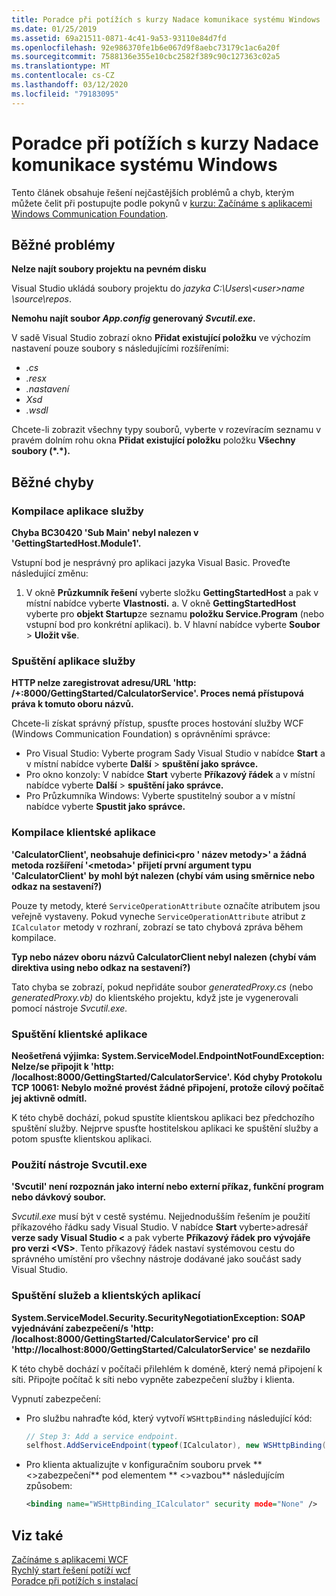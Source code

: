 ```yaml
---
title: Poradce při potížích s kurzy Nadace komunikace systému Windows
ms.date: 01/25/2019
ms.assetid: 69a21511-0871-4c41-9a53-93110e84d7fd
ms.openlocfilehash: 92e986370fe1b6e067d9f8aebc73179c1ac6a20f
ms.sourcegitcommit: 7588136e355e10cbc2582f389c90c127363c02a5
ms.translationtype: MT
ms.contentlocale: cs-CZ
ms.lasthandoff: 03/12/2020
ms.locfileid: "79183095"
---
```

# <a name="troubleshoot-the-get-started-with-windows-communication-foundation-tutorials"></a>Poradce při potížích s kurzy Nadace komunikace systému Windows

Tento článek obsahuje řešení nejčastějších problémů a chyb, kterým můžete čelit při postupujte podle pokynů v [kurzu: Začínáme s aplikacemi Windows Communication Foundation](getting-started-tutorial.md).
  
## <a name="common-problems"></a>Běžné problémy

**Nelze najít soubory projektu na pevném disku**

 Visual Studio ukládá soubory projektu do *jazyka C:\Users\\&lt;user&gt;name \source\repos*.  

**Nemohu najít soubor *App.config* generovaný *Svcutil.exe*.**

 V sadě Visual Studio zobrazí okno **Přidat existující položku** ve výchozím nastavení pouze soubory s následujícími rozšířeními:

- *.cs*
- *.resx*
- *.nastavení*
- *Xsd*
- *.wsdl*

Chcete-li zobrazit všechny typy souborů, vyberte v rozevíracím seznamu v pravém dolním rohu okna **Přidat existující položku** položku **Všechny soubory (\*.\*).**  
  
## <a name="common-errors"></a>Běžné chyby

### <a name="compile-the-service-application"></a>Kompilace aplikace služby

**Chyba BC30420 'Sub Main' nebyl nalezen v 'GettingStartedHost.Module1'.**

Vstupní bod je nesprávný pro aplikaci jazyka Visual Basic. Proveďte následující změnu:

   1. V okně **Průzkumník řešení** vyberte složku **GettingStartedHost** a pak v místní nabídce vyberte **Vlastnosti.**
    a. V okně **GettingStartedHost** vyberte pro **objekt Startup**ze seznamu **položku Service.Program** (nebo vstupní bod pro konkrétní aplikaci).
    b. V hlavní nabídce vyberte **Soubor** > **Uložit vše**.

### <a name="run-the-service-application"></a>Spuštění aplikace služby

**HTTP nelze zaregistrovat adresu\/URL 'http: /+:8000/GettingStarted/CalculatorService'. Proces nemá přístupová práva k tomuto oboru názvů.**

 Chcete-li získat správný přístup, spusťte proces hostování služby WCF (Windows Communication Foundation) s oprávněními správce:

- Pro Visual Studio: Vyberte program Sady Visual Studio v nabídce **Start** a v místní nabídce vyberte **Další** > **spuštění jako správce.**
- Pro okno konzoly: V nabídce **Start** vyberte **Příkazový řádek** a v místní nabídce vyberte **Další** > **spuštění jako správce.**
- Pro Průzkumníka Windows: Vyberte spustitelný soubor a v místní nabídce vyberte **Spustit jako správce.**

### <a name="compile-the-client-application"></a>Kompilace klientské aplikace

**'CalculatorClient', neobsahuje definici\<pro ' název metody>' a žádná metoda rozšíření '\<metoda>' přijetí první argument typu 'CalculatorClient' by mohl být nalezen (chybí vám using směrnice nebo odkaz na sestavení?)**  

Pouze ty metody, které `ServiceOperationAttribute` označíte atributem jsou veřejně vystaveny. Pokud vyneche `ServiceOperationAttribute` atribut z `ICalculator` metody v rozhraní, zobrazí se tato chybová zpráva během kompilace.  

**Typ nebo název oboru názvů CalculatorClient nebyl nalezen (chybí vám direktiva using nebo odkaz na sestavení?)**

 Tato chyba se zobrazí, pokud nepřidáte soubor *generatedProxy.cs* (nebo *generatedProxy.vb)* do klientského projektu, když jste je vygenerovali pomocí nástroje *Svcutil.exe.*  

### <a name="run-the-client-application"></a>Spuštění klientské aplikace

**Neošetřená výjimka: System.ServiceModel.EndpointNotFoundException: Nelze\/se připojit k 'http: /localhost:8000/GettingStarted/CalculatorService'. Kód chyby Protokolu TCP 10061: Nebylo možné provést žádné připojení, protože cílový počítač jej aktivně odmítl.**

K této chybě dochází, pokud spustíte klientskou aplikaci bez předchozího spuštění služby. Nejprve spusťte hostitelskou aplikaci ke spuštění služby a potom spusťte klientskou aplikaci.

### <a name="use-the-svcutilexe-tool"></a>Použití nástroje Svcutil.exe

**'Svcutil' není rozpoznán jako interní nebo externí příkaz, funkční program nebo dávkový soubor.**

 *Svcutil.exe* musí být v cestě systému. Nejjednodušším řešením je použití příkazového řádku sady Visual Studio. V nabídce **Start** vyberte>adresář **verze sady Visual Studio \<** a pak vyberte **Příkazový řádek pro vývojáře pro verzi \<VS>**. Tento příkazový řádek nastaví systémovou cestu do správného umístění pro všechny nástroje dodávané jako součást sady Visual Studio.  
  
### <a name="run-the-service-and-client-applications"></a>Spuštění služeb a klientských aplikací

**System.ServiceModel.Security.SecurityNegotiationException: SOAP vyjednávání zabezpečení\/s 'http: /localhost:8000/GettingStarted/CalculatorService' pro cíl 'http:\//localhost:8000/GettingStarted/CalculatorService' se nezdařilo**  

K této chybě dochází v počítači přilehlém k doméně, který nemá připojení k síti. Připojte počítač k síti nebo vypněte zabezpečení služby i klienta.

Vypnutí zabezpečení:

- Pro službu nahraďte kód, který vytvoří `WSHttpBinding` následující kód:  
  
    ```csharp
    // Step 3: Add a service endpoint.
    selfhost.AddServiceEndpoint(typeof(ICalculator), new WSHttpBinding(SecurityMode.None), "CalculatorService");  
    ```

- Pro klienta aktualizujte v konfiguračním souboru prvek ** \<>zabezpečení** pod elementem ** \<>vazbou** následujícím způsobem:  
  
    ```xml
    <binding name="WSHttpBinding_ICalculator" security mode="None" />
    ```  

## <a name="see-also"></a>Viz také  
 [Začínáme s aplikacemi WCF](getting-started-tutorial.md)  
 [Rychlý start řešení potíží wcf](wcf-troubleshooting-quickstart.md)  
 [Poradce při potížích s instalací](troubleshooting-setup-issues.md)
